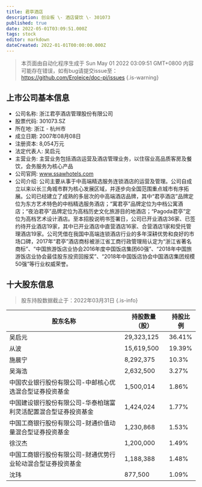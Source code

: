 ```yaml
---
title: 君亭酒店
description: 创业板 \- 酒店餐饮 \- 301073
published: true
date: 2022-05-01T03:09:51.000Z
tags: stock
editor: markdown
dateCreated: 2022-01-01T00:00:00.000Z
---
```


> 本页面由自动化程序生成于 Sun May 01 2022 03:09:51 GMT+0800
> 内容可能存在错误，如有bug请提交issue至：https://github.com/Eroleice/doc-pi/issues
{.is-warning}

## 上市公司基本信息
- 公司名称: 浙江君亭酒店管理股份有限公司
- 股票代码: 301073.SZ
- 所在地: 浙江 - 杭州市
- 成立日期: 2007年08月08日
- 注册资本: 8,054万元
- 法定代表人: 吴启元
- 主营业务: 主营业务包括酒店运营及酒店管理业务，以住宿业高品质客房及餐饮，会务服务为核心产品
- 公司官网: www.ssawhotels.com
- 公司介绍: 公司主要从事于中高端精选服务连锁酒店的运营及管理。公司自成立以来以长三角城市群为核心发展区域，并逐步向全国范围重点城市有序拓展。公司已经建立了成熟的多层次的中高端酒店品牌，其中“君亭酒店”品牌定位为东方艺术特色的中档精选服务酒店；“寓君亭”品牌定位为中档公寓酒店；“夜泊君亭”品牌定位为高档历史文化旅游目的地酒店；“Pagoda君亭”定位为高档艺术设计酒店。至本招股说明书签署日，公司已开业酒店36家、已签约待开业酒店19家，其中已开业酒店中直营酒店16家、合营酒店1家和受托管理酒店19家。公司凭借在我国中高端连锁酒店行业的多年深耕优势和良好的市场口碑，2017年“君亭”酒店商标被浙江省工商行政管理局认定为“浙江省著名商标”、“中国旅游饭店业协会2016年度中国饭店集团60强”、“2018年中国旅游饭店业协会最佳股东投资回报奖”、“2018年中国饭店协会中国酒店集团规模50强”等行业权威荣誉。


## 十大股东信息
> 股东持股数据截止于：2022年03月31日
{.is-info}

| 股东名称 | 持股数量（股） | 持股比例 |
| --- | --- | --- |
| 吴启元 | 29,323,125 | 36.41% |
| 从波 | 15,619,500 | 19.39% |
| 施晨宁 | 8,292,375 | 10.3% |
| 吴海浩 | 2,632,500 | 3.27% |
| 中国农业银行股份有限公司-中邮核心优选混合型证券投资基金 | 1,500,014 | 1.86% |
| 中国建设银行股份有限公司-华泰柏瑞富利灵活配置混合型证券投资基金 | 1,424,024 | 1.77% |
| 中国工商银行股份有限公司-财通价值动量混合型证券投资基金 | 1,230,868 | 1.53% |
| 徐汉杰 | 1,200,000 | 1.49% |
| 中国工商银行股份有限公司-财通优势行业轮动混合型证券投资基金 | 1,188,388 | 1.48% |
| 沈玮 | 877,500 | 1.09% |




